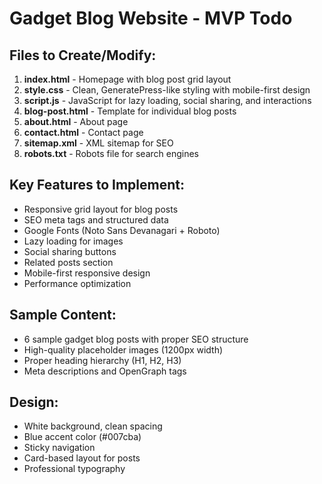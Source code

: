 # Gadget Blog Website - MVP Todo

## Files to Create/Modify:
1. **index.html** - Homepage with blog post grid layout
2. **style.css** - Clean, GeneratePress-like styling with mobile-first design
3. **script.js** - JavaScript for lazy loading, social sharing, and interactions
4. **blog-post.html** - Template for individual blog posts
5. **about.html** - About page
6. **contact.html** - Contact page
7. **sitemap.xml** - XML sitemap for SEO
8. **robots.txt** - Robots file for search engines

## Key Features to Implement:
- Responsive grid layout for blog posts
- SEO meta tags and structured data
- Google Fonts (Noto Sans Devanagari + Roboto)
- Lazy loading for images
- Social sharing buttons
- Related posts section
- Mobile-first responsive design
- Performance optimization

## Sample Content:
- 6 sample gadget blog posts with proper SEO structure
- High-quality placeholder images (1200px width)
- Proper heading hierarchy (H1, H2, H3)
- Meta descriptions and OpenGraph tags

## Design:
- White background, clean spacing
- Blue accent color (#007cba)
- Sticky navigation
- Card-based layout for posts
- Professional typography